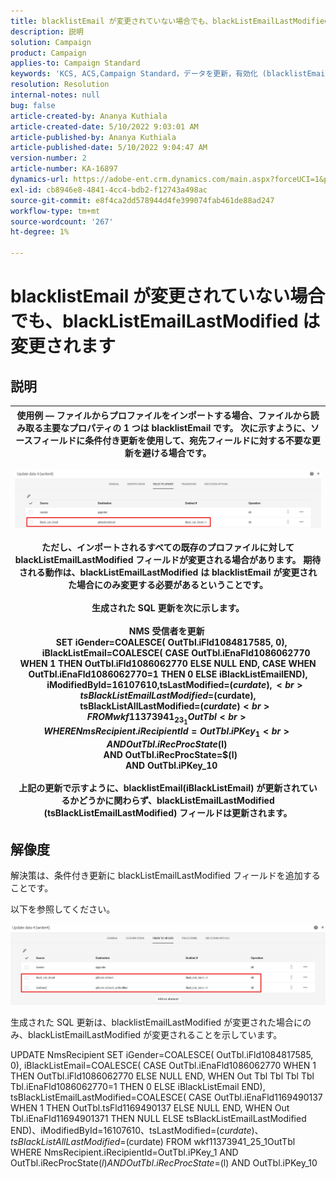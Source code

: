 ```yaml
---
title: blacklistEmail が変更されていない場合でも、blackListEmailLastModified は変更されます
description: 説明
solution: Campaign
product: Campaign
applies-to: Campaign Standard
keywords: 'KCS, ACS,Campaign Standard，データを更新，有効化 (blacklistEmail, blackListEmailLastModified)'
resolution: Resolution
internal-notes: null
bug: false
article-created-by: Ananya Kuthiala
article-created-date: 5/10/2022 9:03:01 AM
article-published-by: Ananya Kuthiala
article-published-date: 5/10/2022 9:04:47 AM
version-number: 2
article-number: KA-16897
dynamics-url: https://adobe-ent.crm.dynamics.com/main.aspx?forceUCI=1&pagetype=entityrecord&etn=knowledgearticle&id=ca339ff7-3fd0-ec11-a7b5-0022480a8e40
exl-id: cb8946e8-4841-4cc4-bdb2-f12743a498ac
source-git-commit: e8f4ca2dd578944d4fe399074fab461de88ad247
workflow-type: tm+mt
source-wordcount: '267'
ht-degree: 1%

---
```


# blacklistEmail が変更されていない場合でも、blackListEmailLastModified は変更されます

## 説明



| 使用例 — ファイルからプロファイルをインポートする場合、ファイルから読み取る主要なプロパティの 1 つは blacklistEmail です。 次に示すように、ソースフィールドに条件付き更新を使用して、宛先フィールドに対する不要な更新を避ける場合です。<br><br>![](assets/___cb339ff7-3fd0-ec11-a7b5-0022480a8e40___.jpeg)<br><br>ただし、インポートされるすべての既存のプロファイルに対して blackListEmailLastModified フィールドが変更される場合があります。 期待される動作は、blackListEmailLastModified は blacklistEmail が変更された場合にのみ変更する必要があるということです。<br><br>生成された SQL 更新を次に示します。<br><br>NMS 受信者を更新 <br>     SET iGender=COALESCE( OutTbl.iFld1084817585, 0),<br>         iBlackListEmail=COALESCE( CASE OutTbl.iEnaFld1086062770 WHEN 1 THEN OutTbl.iFld1086062770 ELSE NULL END, CASE WHEN OutTbl.iEnaFld1086062770=1 THEN 0 ELSE iBlackListEmailEND),<br>         iModifiedById=16107610,tsLastModified=$(curdate),<br>         tsBlackListEmailLastModified=$(curdate),<br>         tsBlackListAllLastModified=$(curdate) <br>    FROM wkf11373941_23_1 OutTbl <br>   WHERE NmsRecipient.iRecipientId=OutTbl.iPKey_1 <br>     AND OutTbl.iRecProcState$(l) <br>     AND OutTbl.iRecProcState=$(l) <br>     AND OutTbl.iPKey_10<br><br>上記の更新で示すように、blacklistEmail(iBlackListEmail) が更新されているかどうかに関わらず、blackListEmailLastModified (tsBlackListEmailLastModified) フィールドは更新されます。 |
| --- |



## 解像度


解決策は、条件付き更新に blackListEmailLastModified フィールドを追加することです。

以下を参照してください。

![](assets/46d6b7ee-ab97-eb11-b1ac-002248093c2a.png)

生成された SQL 更新は、blacklistEmailLastModified が変更された場合にのみ、blackListEmailLastModified が変更されることを示しています。

UPDATE NmsRecipient SET iGender=COALESCE( OutTbl.iFld1084817585, 0), iBlackListEmail=COALESCE( CASE OutTbl.iEnaFld1086062770 WHEN 1 THEN OutTbl.iFld1086062770 ELSE NULL END, WHEN Out Tbl Tbl Tbl Tbl Tbl.iEnaFld1086062770=1 THEN 0 ELSE iBlackListEmail END), tsBlackListEmailLastModified=COALESCE( CASE OutTbl.iEnaFld1169490137 WHEN 1 THEN OutTbl.tsFld1169490137 ELSE NULL END, WHEN Out Tbl.iEnaFld11694901371 THEN NULL ELSE tsBlackListEmailLastModified END)、iModifiedById=16107610、tsLastModified=$(curdate)、tsBlackListAllLastModified=$(curdate) FROM wkf11373941_25_1OutTbl WHERE NmsRecipient.iRecipientId=OutTbl.iPKey_1 AND OutTbl.iRecProcState$(l) AND OutTbl.iRecProcState=$(l) AND OutTbl.iPKey_10
